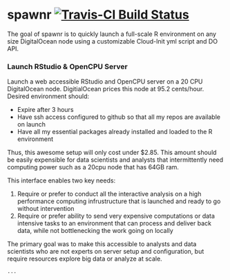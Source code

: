 # spawnr [![Travis-CI Build Status](https://travis-ci.com/bfatemi/spawnr.svg?token=pYv3R1FRGogyEqfAKVfU&branch=master)](https://travis-ci.com/bfatemi/spawnr)

The goal of spawnr is to quickly launch a full-scale R environment on any size DigitalOcean node using a customizable Cloud-Init yml script and DO API.

### Launch RStudio & OpenCPU Server

Launch a web accessible RStudio and OpenCPU server on a 20 CPU DigitalOcean node. DigitialOcean prices this node at 95.2 cents/hour. Desired environment should:

- Expire after 3 hours
- Have ssh access configured to github so that all my repos are available on launch
- Have all my essential packages already installed and loaded to the R environment

Thus, this awesome setup will only cost under $2.85. This amount should be easily expensible for data scientists and analysts that intermittently need computing power such as a 20cpu node that has 64GB ram. 

This interface enables two key needs: 

1. Require or prefer to conduct all the interactive analysis on a high performance computing infrustructure that is launched and ready to go without intervention
2. Require or prefer ability to send very expensive computations or data intensive tasks to an environment that can process and deliver back data, while not bottlenecking the work going on locally

The primary goal was to make this accessible to analysts and data scientists who are not experts on server setup and configuration, but require resources explore big data or analyze at scale.


```R
...
```

